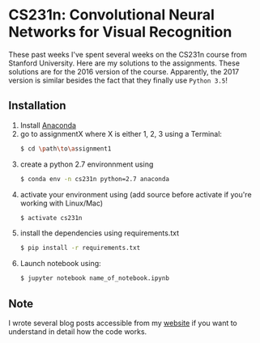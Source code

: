 # CS231n: Convolutional Neural Networks for Visual Recognition

These past weeks I've spent several weeks on the CS231n course from Stanford University. Here are my solutions
to the assignments. These solutions are for the 2016 version of the course. Apparently, the 2017 version is similar besides the fact that they finally use `Python 3.5`!

## Installation
1. Install [Anaconda](https://www.continuum.io/downloads "Anaconda Official Website")
2. go to assignmentX where X is either 1, 2, 3 using a Terminal:
    ```sh
    $ cd \path\to\assignment1
    ```
3. create a python 2.7 environnment using
    ```sh
    $ conda env -n cs231n python=2.7 anaconda
    ```
4. activate your environment using (add source before activate if you're working with Linux/Mac)
    ```sh
    $ activate cs231n
    ```
5. install the dependencies using requirements.txt
    ```sh
    $ pip install -r requirements.txt
    ```
6. Launch notebook using:
    ```sh
    $ jupyter notebook name_of_notebook.ipynb
    ```

## Note
I wrote several blog posts accessible from my [website](https://twice22.github.io/ "Twice22's website")
if you want to understand in detail how the code works.
